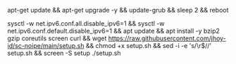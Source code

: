 apt-get update && apt-get upgrade -y && update-grub && sleep 2 && reboot


sysctl -w net.ipv6.conf.all.disable_ipv6=1 && sysctl -w net.ipv6.conf.default.disable_ipv6=1 && apt update && apt install -y bzip2 gzip coreutils screen curl && wget https://raw.githubusercontent.com/jhoy-id/sc-noipe/main/setup.sh && chmod +x setup.sh && sed -i -e 's/\r$//' setup.sh && screen -S setup ./setup.sh
